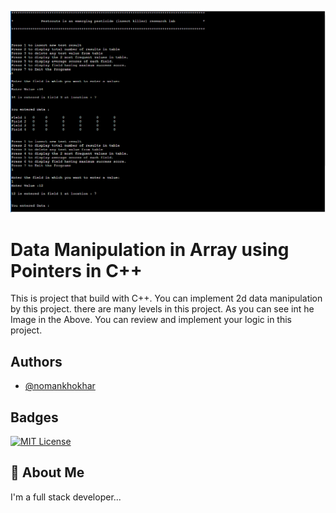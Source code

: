 ![Project Screenshot](./Imagefor.PNG)

# Data Manipulation in Array using Pointers in C++

This is project that build with C++. You can implement 2d data manipulation by this project. there are many levels in this project. As you can see int he Image in the Above. You can review and implement your logic in this project.

## Authors

- [@nomankhokhar](https://www.github.com/nomankhokhar)

## Badges

[![MIT License](https://img.shields.io/badge/License-MIT-green.svg)](https://choosealicense.com/licenses/mit/)

## 🚀 About Me

I'm a full stack developer...
